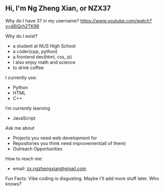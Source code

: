 ## Hi, I'm Ng Zheng Xian, or NZX37

Why do I have 37 in my username?
https://www.youtube.com/watch?v=d6iQrh2TK98

Why do I exist?
- a student at NUS High School
- a coder(cpp, python)
- a frontend dev(html, css, js)
- I also enjoy math and science
- to drink coffee

I currently use:
- Python
- HTML
- C++

I’m currently learning
- JavaScript

Ask me about
- Projects you need web development for
- Repositories you think need improvement(all of them)
- Outreach Opportunities
  
How to reach me:
- email: zx.ngzhengxian@gmail.com

Fun Facts:
Vibe coding is disgusting.
Maybe I'll add more stuff later. Who knows?
